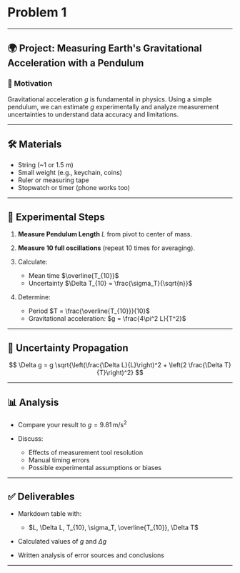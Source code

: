 # Problem 1


---

## 🌍 Project: Measuring Earth's Gravitational Acceleration with a Pendulum

### 🎯 Motivation

Gravitational acceleration $g$ is fundamental in physics. Using a simple pendulum, we can estimate $g$ experimentally and analyze measurement uncertainties to understand data accuracy and limitations.

---

## 🛠 Materials

* String (\~1 or 1.5 m)
* Small weight (e.g., keychain, coins)
* Ruler or measuring tape
* Stopwatch or timer (phone works too)

---

## 🔬 Experimental Steps

1. **Measure Pendulum Length** $L$ from pivot to center of mass.
2. **Measure 10 full oscillations** (repeat 10 times for averaging).
3. Calculate:

   * Mean time $\overline{T_{10}}$
   * Uncertainty $\Delta T_{10} = \frac{\sigma_T}{\sqrt{n}}$
4. Determine:

   * Period $T = \frac{\overline{T_{10}}}{10}$
   * Gravitational acceleration: $g = \frac{4\pi^2 L}{T^2}$

---

## 🧮 Uncertainty Propagation

$$
\Delta g = g \sqrt{\left(\frac{\Delta L}{L}\right)^2 + \left(2 \frac{\Delta T}{T}\right)^2}
$$

---

## 📊 Analysis

* Compare your result to $g = 9.81\, \text{m/s}^2$
* Discuss:

  * Effects of measurement tool resolution
  * Manual timing errors
  * Possible experimental assumptions or biases

---

## ✅ Deliverables

* Markdown table with:

  * $L, \Delta L, T_{10}, \sigma_T, \overline{T_{10}}, \Delta T$
* Calculated values of $g$ and $\Delta g$
* Written analysis of error sources and conclusions

---


